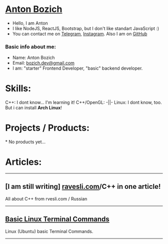 # [Anton Bozich](http://bozich.github.io)


* Hello, I am Anton
* I like NodeJS, ReactJS, Bootstrap, but I don't like standart JavaScript :)
* You can contact me on [Telegram](http://t.me/same_anton), [Instagram](http://instagram.com/same.anton). Also I am on [GitHub](http://github.com/bozich/bozich.github.io)


### Basic info about me:
* Name: Anton Bozich
* Email: [bozich.dev@gmail.com](bozich.dev@gmail.com)
* I am: "starter" Frontend Developer, "basic" backend developer.

# Skills:
C++: I dont know... I'm learning it!
C++/OpenGL: -||-
Linux: I dont know, too. But i can install **Arch Linux**!


# Projects / Products:
\* No products yet...

# Articles:
___
## \[I am still writing] [ravesli.com](http://ravesli.com/uroki-cpp)/C++ in one article!

All about C++ from rvesli.com / Russian
___
## [Basic Linux Terminal Commands](http:/github.com/bozich/bozich.github.io/tree/master/articles/Linux_Terminal_Basics)

Linux (Ubuntu) basic Terminal Commands.
___
